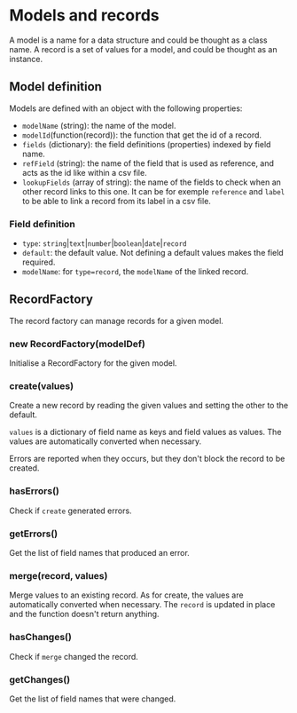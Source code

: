 Models and records
==================

A model is a name for a data structure and could be thought as a class name. A record is a set of values for a model, and could be thought as an instance.

Model definition
----------------

Models are defined with an object with the following properties:

- `modelName` (string): the name of the model.
- `modelId`(function(record)): the function that get the id of a record.
- `fields` (dictionary): the field definitions (properties) indexed by field name.
- `refField` (string): the name of the field that is used as reference, and acts as the id like within a csv file.
- `lookupFields` (array of string): the name of the fields to check when an other record links to this one. It can be for exemple `reference` and `label` to be able to link a record from its label in a csv file.

### Field definition

- `type`: `string`|`text`|`number`|`boolean`|`date`|`record`
- `default`: the default value. Not defining a default values makes the field required.
- `modelName`: for `type=record`, the `modelName` of the linked record.


RecordFactory
-------------

The record factory can manage records for a given model.

### new RecordFactory(modelDef)

Initialise a RecordFactory for the given model.

### create(values)

Create a new record by reading the given values and setting the other to the default.

`values` is a dictionary of field name as keys and field values as values. The values are automatically converted when necessary.

Errors are reported when they occurs, but they don't block the record to be created.

### hasErrors()

Check if `create` generated errors.

### getErrors()

Get the list of field names that produced an error.

### merge(record, values)

Merge values to an existing record. As for create, the values are automatically converted when necessary. The `record` is updated in place and the function doesn't return anything.

### hasChanges()

Check if `merge` changed the record.

### getChanges()

Get the list of field names that were changed.